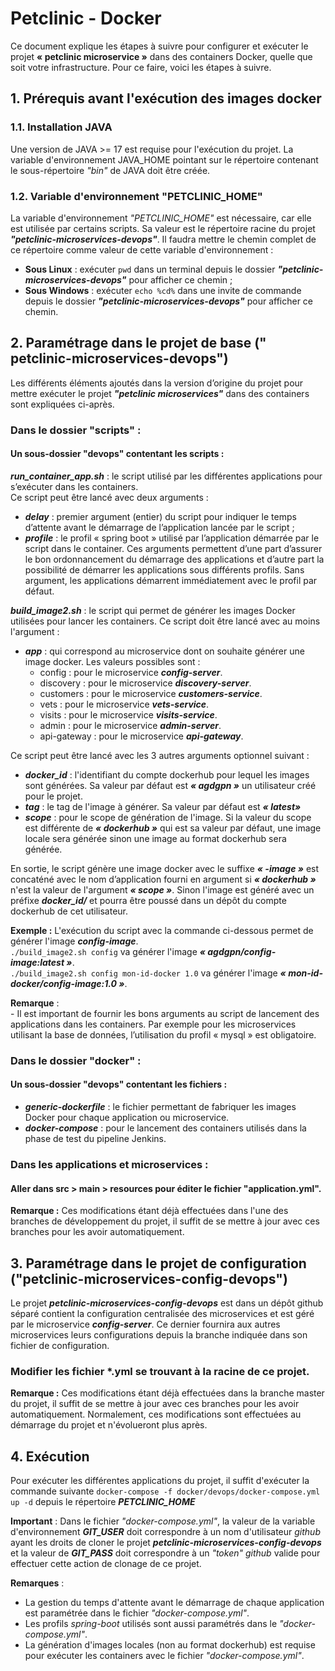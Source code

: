 # Petclinic - Docker

Ce document explique les étapes à suivre pour configurer et exécuter le projet **« petclinic microservice »** dans des containers Docker, quelle que soit votre infrastructure.
Pour ce faire, voici les étapes à suivre.
## 1. Prérequis avant l'exécution des images docker
### 1.1. Installation JAVA
Une version de JAVA >= 17 est requise pour l'exécution du projet.
La variable d'environnement JAVA_HOME pointant sur le répertoire contenant le sous-répertoire _"bin"_ de JAVA doit être créée.
### 1.2. Variable d'environnement "PETCLINIC_HOME"
La variable d'environnement *"PETCLINIC_HOME"* est nécessaire, car elle est utilisée par certains scripts. Sa valeur est le répertoire racine du projet **_"petclinic-microservices-devops"_**.
Il faudra mettre le chemin complet de ce répertoire comme valeur de cette variable d'environnement :
- **Sous Linux** : exécuter `pwd` dans un terminal depuis le dossier **_"petclinic-microservices-devops"_** pour afficher ce chemin ;
- **Sous Windows** : exécuter `echo %cd%` dans une invite de commande depuis le dossier **_"petclinic-microservices-devops"_** pour afficher ce chemin.
## 2. Paramétrage dans le projet de base (" petclinic-microservices-devops")

Les différents éléments ajoutés dans la version d’origine du projet pour mettre exécuter le projet **_"petclinic microservices"_** dans des containers sont expliquées ci-après.
### Dans le dossier "scripts" :

#### Un sous-dossier "devops" contentant les scripts :
**_run_container_app.sh_** : le script utilisé par les différentes applications pour s’exécuter dans les containers.  
Ce script peut être lancé avec deux arguments :
- **_delay_** : premier argument (entier) du script pour indiquer le temps d’attente avant le démarrage de l’application lancée par le script ;
- **_profile_** : le profil « spring boot » utilisé par l’application démarrée par le script dans le container.
Ces arguments permettent d’une part d’assurer le bon ordonnancement du démarrage des applications et d’autre part la possibilité de démarrer les applications sous différents profils. Sans argument, les applications démarrent immédiatement avec le profil par défaut. 

**_build_image2.sh_** : le script qui permet de générer les images Docker utilisées pour lancer les containers. Ce script doit être lancé avec au moins l'argument :
- **_app_** : qui correspond au microservice dont on souhaite générer une image docker. Les valeurs possibles sont :
    * config : pour le microservice **_config-server_**.
    * discovery : pour le microservice **_discovery-server_**.
    * customers : pour le microservice **_customers-service_**.
    * vets : pour le microservice **_vets-service_**.
    * visits : pour le microservice **_visits-service_**.
    * admin : pour le microservice **_admin-server_**.
    * api-gateway : pour le microservice **_api-gateway_**.

Ce script peut être lancé avec les 3 autres arguments optionnel suivant :
- **_docker_id_** : l'identifiant du compte dockerhub pour lequel les images sont générées. Sa valeur par défaut est **_« agdgpn »_** un utilisateur créé pour le projet.
- **_tag_** : le tag de l'image à générer. Sa valeur par défaut est **_« latest»_**
- **_scope_** : pour le scope de génération de l'image. Si la valeur du scope est différente de **_« dockerhub »_** qui est sa valeur par défaut, une image locale sera générée sinon une image au format dockerhub sera générée.

En sortie, le script génère une image docker avec le suffixe **_« -image »_** est concaténé avec le nom d’application fourni en argument si **_« dockerhub »_** n'est la valeur de l'argument **_« scope »_**.
Sinon l'image est généré avec un préfixe **_docker_id/_** et pourra être poussé dans un dépôt du compte dockerhub de cet utilisateur. 

**Exemple :** L'exécution du script avec la commande ci-dessous permet de générer l'image ***config-image***.<br>
`./build_image2.sh config` va générer l'image **_« agdgpn/config-image:latest »_**.<br>
`./build_image2.sh config mon-id-docker 1.0` va générer l'image **_« mon-id-docker/config-image:1.0 »_**.

**Remarque** : <br> - Il est important de fournir les bons arguments au script de lancement des applications dans les containers. Par exemple pour les microservices utilisant la base de données, l’utilisation du profil « mysql » est obligatoire.

### Dans le dossier "docker" :
#### Un sous-dossier "devops" contentant les fichiers :
- **_generic-dockerfile_** : le fichier permettant de fabriquer les images Docker pour chaque application ou microservice.
-  **_docker-compose_** : pour le lancement des containers utilisés dans la phase de test du pipeline Jenkins. 
### Dans les applications et microservices :
#### Aller dans src > main > resources pour éditer le fichier "application.yml".

**Remarque :** Ces modifications étant déjà effectuées dans l'une des branches de développement du projet, il suffit de se mettre à jour avec ces branches pour les avoir automatiquement.

## 3. Paramétrage dans le projet de configuration ("petclinic-microservices-config-devops")
Le projet **_petclinic-microservices-config-devops_** est dans un dépôt github séparé contient la configuration centralisée des microservices et est géré par le microservice **_config-server_**. Ce dernier fournira aux autres microservices leurs configurations depuis la branche indiquée dans son fichier de configuration.
### Modifier les fichier *.yml se trouvant à la racine de ce projet.

**Remarque :** Ces modifications étant déjà effectuées dans la branche master du projet, il suffit de se mettre à jour avec ces branches pour les avoir automatiquement. Normalement, ces modifications sont effectuées au démarrage du projet et n'évolueront plus après.

## 4. Exécution
Pour exécuter les différentes applications du projet, il suffit d'exécuter la commande suivante
`docker-compose -f docker/devops/docker-compose.yml up -d` depuis le répertoire **_PETCLINIC_HOME_**

**Important** : Dans le fichier _"docker-compose.yml"_, la valeur de la variable d'environnement **_GIT_USER_** doit correspondre à un nom d'utilisateur _github_ ayant les droits de cloner le projet **_petclinic-microservices-config-devops_** et la valeur de **_GIT_PASS_** doit correspondre à un _"token"_ _github_ valide pour effectuer cette action de clonage de ce projet.

**Remarques** : 
- La gestion du temps d'attente avant le démarrage de chaque application est paramétrée dans le fichier _"docker-compose.yml"_. 
- Les profils _spring-boot_ utilisés sont aussi paramétrés dans le _"docker-compose.yml"_.
- La génération d'images locales (non au format dockerhub) est requise pour exécuter les containers avec le fichier _"docker-compose.yml"_.